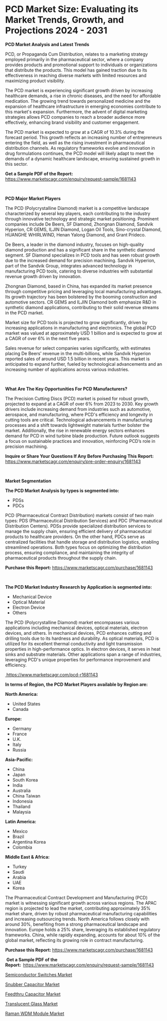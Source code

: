 <p><h1>PCD Market Size: Evaluating its Market Trends, Growth, and Projections 2024 - 2031</h1></p><p><strong>PCD Market Analysis and Latest Trends</strong></p>
<p><p>PCD, or Propaganda Cum Distribution, relates to a marketing strategy employed primarily in the pharmaceutical sector, where a company provides products and promotional support to individuals or organizations that distribute the products. This model has gained traction due to its effectiveness in reaching diverse markets with limited resources and maximizing product visibility.</p><p>The PCD market is experiencing significant growth driven by increasing healthcare demands, a rise in chronic diseases, and the need for affordable medication. The growing trend towards personalized medicine and the expansion of healthcare infrastructure in emerging economies contribute to this market's expansion. Furthermore, the advent of digital marketing strategies allows PCD companies to reach a broader audience more effectively, enhancing brand visibility and customer engagement.</p><p>The PCD market is expected to grow at a CAGR of 10.3% during the forecast period. This growth reflects an increasing number of entrepreneurs entering the field, as well as the rising investment in pharmaceutical distribution channels. As regulatory frameworks evolve and innovation in drug formulations continues, the PCD model will likely adapt to meet the demands of a dynamic healthcare landscape, ensuring sustained growth in this sector.</p></p>
<p><strong>Get a Sample PDF of the Report:&nbsp;</strong> <a href="https://www.marketscagr.com/enquiry/request-sample/1681143?utm_campaign=1261&utm_medium=2&utm_source=Github&utm_content=ia&utm_term=04102024&utm_id=pcd">https://www.marketscagr.com/enquiry/request-sample/1681143</a></p>
<p>&nbsp;</p>
<p><strong>PCD Major Market Players</strong></p>
<p><p>The PCD (Polycrystalline Diamond) market is a competitive landscape characterized by several key players, each contributing to the industry through innovative technology and strategic market positioning. Prominent companies include De Beers, SF Diamond, Zhongnan Diamond, Sandvik Hyperion, CR GEMS, ILJIN Diamond, Logan Oil Tools, Sino-crystal Diamond, HUANGHE WHIRLWIND, Henan Yalong Diamond, and Grant Prideco.</p><p>De Beers, a leader in the diamond industry, focuses on high-quality diamond production and has a significant share in the synthetic diamond segment. SF Diamond specializes in PCD tools and has seen robust growth due to the increased demand for precision machining. Sandvik Hyperion, part of the Sandvik Group, integrates advanced technology in manufacturing PCD tools, catering to diverse industries with substantial revenue growth driven by innovation.</p><p>Zhongnan Diamond, based in China, has expanded its market presence through competitive pricing and leveraging local manufacturing advantages. Its growth trajectory has been bolstered by the booming construction and automotive sectors. CR GEMS and ILJIN Diamond both emphasize R&D in synthetic diamond applications, contributing to their solid revenue streams in the PCD market.</p><p>Market size for PCD tools is projected to grow significantly, driven by increasing applications in manufacturing and electronics. The global PCD market was valued at approximately USD 1 billion and is expected to grow at a CAGR of over 6% in the next five years.</p><p>Sales revenue for select companies varies significantly, with estimates placing De Beers' revenue in the multi-billions, while Sandvik Hyperion reported sales of around USD 1.5 billion in recent years. This market is anticipated to expand further, fueled by technological advancements and an increasing number of applications across various industries.</p></p>
<p>&nbsp;</p>
<p><strong>What Are The Key Opportunities For PCD Manufacturers?</strong></p>
<p><p>The Precision Cutting Discs (PCD) market is poised for robust growth, projected to expand at a CAGR of over 6% from 2023 to 2030. Key growth drivers include increasing demand from industries such as automotive, aerospace, and manufacturing, where PCD's efficiency and longevity in cutting tools are critical. Technological advancements in manufacturing processes and a shift towards lightweight materials further bolster the market. Additionally, the rise in renewable energy sectors enhances demand for PCD in wind turbine blade production. Future outlook suggests a focus on sustainable practices and innovation, reinforcing PCD’s role in precision machining.</p></p>
<p><strong>Inquire or Share Your Questions If Any Before Purchasing This Report:</strong> <a href="https://www.marketscagr.com/enquiry/pre-order-enquiry/1681143?utm_campaign=1261&utm_medium=2&utm_source=Github&utm_content=ia&utm_term=04102024&utm_id=pcd">https://www.marketscagr.com/enquiry/pre-order-enquiry/1681143</a></p>
<p>&nbsp;</p>
<p><strong>Market Segmentation</strong></p>
<p><strong>The PCD Market Analysis by types is segmented into:</strong></p>
<p><ul><li>PDSs</li><li>PDCs</li></ul></p>
<p><p>PCD (Pharmaceutical Contract Distribution) markets consist of two main types: PDS (Pharmaceutical Distribution Services) and PDC (Pharmaceutical Distribution Centers). PDSs provide specialized distribution services to manage the supply chain, ensuring efficient delivery of pharmaceutical products to healthcare providers. On the other hand, PDCs serve as centralized facilities that handle storage and distribution logistics, enabling streamlined operations. Both types focus on optimizing the distribution process, ensuring compliance, and maintaining the integrity of pharmaceutical products throughout the supply chain.</p></p>
<p><strong>Purchase this Report:&nbsp;</strong><a href="https://www.marketscagr.com/purchase/1681143?utm_campaign=1261&utm_medium=2&utm_source=Github&utm_content=ia&utm_term=04102024&utm_id=pcd">https://www.marketscagr.com/purchase/1681143</a></p>
<p>&nbsp;</p>
<p><strong>The PCD Market Industry Research by Application is segmented into:</strong></p>
<p><ul><li>Mechanical Device</li><li>Optical Material</li><li>Electron Device</li><li>Others</li></ul></p>
<p><p>The PCD (Polycrystalline Diamond) market encompasses various applications including mechanical devices, optical materials, electron devices, and others. In mechanical devices, PCD enhances cutting and drilling tools due to its hardness and durability. As optical materials, PCD is utilized for its excellent thermal conductivity and light transmission properties in high-performance optics. In electron devices, it serves in heat sinks and substrate materials. Other applications span a range of industries, leveraging PCD's unique properties for performance improvement and efficiency.</p></p>
<p><a href="https://www.marketscagr.com/pcd-r1681143?utm_campaign=1261&utm_medium=2&utm_source=Github&utm_content=ia&utm_term=04102024&utm_id=pcd">&nbsp;https://www.marketscagr.com/pcd-r1681143</a></p>
<p><strong>In terms of Region, the PCD Market Players available by Region are:</strong></p>
<p>
    <p> <strong> North America: </strong>
        <ul>
            <li>United States</li>
            <li>Canada</li>
        </ul>
        </p> 
    <p> <strong> Europe: </strong>
        <ul>
            <li>Germany</li>
            <li>France</li>
            <li>U.K.</li>
            <li>Italy</li>
            <li>Russia</li>
        </ul>
        </p> 
    <p> <strong> Asia-Pacific: </strong>
        <ul>
            <li>China</li>
            <li>Japan</li>
            <li>South Korea</li>
            <li>India</li>
            <li>Australia</li>
            <li>China Taiwan</li>
            <li>Indonesia</li>
            <li>Thailand</li>
            <li>Malaysia</li>
        </ul>
        </p> 
    <p> <strong> Latin America: </strong>
        <ul>
            <li>Mexico</li>
            <li>Brazil</li>
            <li>Argentina Korea</li>
            <li>Colombia</li>
        </ul>
        </p> 
    <p> <strong> Middle East & Africa: </strong>
        <ul>
            <li>Turkey</li>
            <li>Saudi</li>
            <li>Arabia</li>
            <li>UAE</li>
            <li>Korea</li>
        </ul>
    </p>
    </p>
<p><p>The Pharmaceutical Contract Development and Manufacturing (PCD) market is witnessing significant growth across various regions. The APAC region is projected to lead the market, contributing approximately 35% market share, driven by robust pharmaceutical manufacturing capabilities and increasing outsourcing trends. North America follows closely with around 30%, benefiting from a strong pharmaceutical landscape and innovation. Europe holds a 25% share, leveraging its established regulatory frameworks. China, while rapidly expanding, accounts for about 10% of the global market, reflecting its growing role in contract manufacturing.</p></p>
<p><strong>Purchase this Report: </strong><a href="https://www.marketscagr.com/purchase/1681143?utm_campaign=1261&utm_medium=2&utm_source=Github&utm_content=ia&utm_term=04102024&utm_id=pcd">https://www.marketscagr.com/purchase/1681143</a></p>
<p>&nbsp;<strong>Get a Sample PDF of the Report:&nbsp;&nbsp;</strong><a href="https://www.marketscagr.com/enquiry/request-sample/1681143?utm_campaign=1261&utm_medium=2&utm_source=Github&utm_content=ia&utm_term=04102024&utm_id=pcd">https://www.marketscagr.com/enquiry/request-sample/1681143</a></p>
<p><strong></strong></p>
<p><p><a href="https://www.linkedin.com/pulse/evolution-semiconductor-switches-market-key-shifts-from-8zphc?utm_campaign=1261&utm_medium=2&utm_source=Github&utm_content=ia&utm_term=04102024&utm_id=pcd">Semiconductor Switches Market</a></p><p><a href="https://www.linkedin.com/pulse/snubber-capacitor-market-global-regional-analysis-focus-region-aqbmc?utm_campaign=1261&utm_medium=2&utm_source=Github&utm_content=ia&utm_term=04102024&utm_id=pcd">Snubber Capacitor Market</a></p><p><a href="https://www.linkedin.com/pulse/feedthru-capacitor-market-research-report-2024-2031-foresearch-mtkqc?utm_campaign=1261&utm_medium=2&utm_source=Github&utm_content=ia&utm_term=04102024&utm_id=pcd">Feedthru Capacitor Market</a></p><p><a href="https://www.linkedin.com/pulse/future-trends-global-translucent-glass-market-insights-analysis-eakkc?utm_campaign=1261&utm_medium=2&utm_source=Github&utm_content=ia&utm_term=04102024&utm_id=pcd">Translucent Glass Market</a></p><p><a href="https://issuu.com/reportprime-2/docs/raman-wdm-module-market-size-2030.p_0ff4997a561a6f?utm_campaign=1261&utm_medium=2&utm_source=Github&utm_content=ia&utm_term=04102024&utm_id=pcd">Raman WDM Module Market</a></p></p>